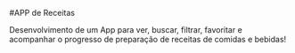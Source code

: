 #APP de Receitas

Desenvolvimento de um App para ver, buscar, filtrar, favoritar e acompanhar o progresso de preparação de receitas de comidas e bebidas! 
